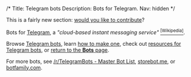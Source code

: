 /*
Title: Telegram bots
Description: Bots for Telegram.
Nav: hidden
*/


<div class="note">
  This is a fairly new section: <a href="https://github.com/botwiki/botwiki.org">would you like to contribute</a>?
</div>

Bots for [Telegram](https://reddit.com/), a *"cloud-based instant messaging service"* [<sup>[Wikipedia]</sup>](https://en.wikipedia.org/wiki/Telegram_(software)).


Browse [Telegram bots](/tag/telegrambot), learn [how to make one](/tutorials/telegram-bots), check out [resources for Telegram bots](/resources/telegram-bots), or [return to the **Bots** page](/bots). 

For more bots, see [/r/TelegramBots - Master Bot List](https://docs.google.com/spreadsheets/d/1uQP3f2bWuPapTn_1FUcL67jW9MwLzSjysji39pmyUxY/edit#gid=2104461983), [storebot.me](https://storebot.me/), or [botfamily.com](http://botfamily.com/).
